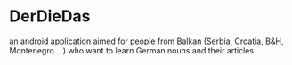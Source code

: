 # DerDieDas
an android application aimed for people from Balkan (Serbia, Croatia, B&amp;H, Montenegro... ) who want to learn German nouns and their articles
